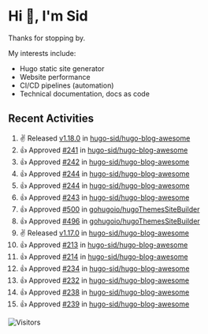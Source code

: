 # Hi 👋, I'm Sid

Thanks for stopping by. 

My interests include:
- Hugo static site generator
- Website performance
- CI/CD pipelines (automation)
- Technical documentation, docs as code


## Recent Activities

<!--RECENT_ACTIVITY:start-->
1. ✌️ Released [v1.18.0](https://github.com/hugo-sid/hugo-blog-awesome/releases/tag/v1.18.0) in [hugo-sid/hugo-blog-awesome](https://github.com/hugo-sid/hugo-blog-awesome)<br>
2. 👍 Approved [#241](https://github.com/hugo-sid/hugo-blog-awesome/pull/241#pullrequestreview-2398630201) in [hugo-sid/hugo-blog-awesome](https://github.com/hugo-sid/hugo-blog-awesome)<br>
3. 👍 Approved [#242](https://github.com/hugo-sid/hugo-blog-awesome/pull/242#pullrequestreview-2398622444) in [hugo-sid/hugo-blog-awesome](https://github.com/hugo-sid/hugo-blog-awesome)<br>
4. 👍 Approved [#244](https://github.com/hugo-sid/hugo-blog-awesome/pull/244#pullrequestreview-2398610676) in [hugo-sid/hugo-blog-awesome](https://github.com/hugo-sid/hugo-blog-awesome)<br>
5. 👍 Approved [#244](https://github.com/hugo-sid/hugo-blog-awesome/pull/244#pullrequestreview-2398610676) in [hugo-sid/hugo-blog-awesome](https://github.com/hugo-sid/hugo-blog-awesome)<br>
6. 👍 Approved [#243](https://github.com/hugo-sid/hugo-blog-awesome/pull/243#pullrequestreview-2398607805) in [hugo-sid/hugo-blog-awesome](https://github.com/hugo-sid/hugo-blog-awesome)<br>
7. 👍 Approved [#500](https://github.com/gohugoio/hugoThemesSiteBuilder/pull/500#pullrequestreview-2398465613) in [gohugoio/hugoThemesSiteBuilder](https://github.com/gohugoio/hugoThemesSiteBuilder)<br>
8. 👍 Approved [#496](https://github.com/gohugoio/hugoThemesSiteBuilder/pull/496#pullrequestreview-2356070434) in [gohugoio/hugoThemesSiteBuilder](https://github.com/gohugoio/hugoThemesSiteBuilder)<br>
9. ✌️ Released [v1.17.0](https://github.com/hugo-sid/hugo-blog-awesome/releases/tag/v1.17.0) in [hugo-sid/hugo-blog-awesome](https://github.com/hugo-sid/hugo-blog-awesome)<br>
10. 👍 Approved [#213](https://github.com/hugo-sid/hugo-blog-awesome/pull/213#pullrequestreview-2330013544) in [hugo-sid/hugo-blog-awesome](https://github.com/hugo-sid/hugo-blog-awesome)<br>
11. 👍 Approved [#214](https://github.com/hugo-sid/hugo-blog-awesome/pull/214#pullrequestreview-2330008518) in [hugo-sid/hugo-blog-awesome](https://github.com/hugo-sid/hugo-blog-awesome)<br>
12. 👍 Approved [#234](https://github.com/hugo-sid/hugo-blog-awesome/pull/234#pullrequestreview-2330006582) in [hugo-sid/hugo-blog-awesome](https://github.com/hugo-sid/hugo-blog-awesome)<br>
13. 👍 Approved [#232](https://github.com/hugo-sid/hugo-blog-awesome/pull/232#pullrequestreview-2330004688) in [hugo-sid/hugo-blog-awesome](https://github.com/hugo-sid/hugo-blog-awesome)<br>
14. 👍 Approved [#238](https://github.com/hugo-sid/hugo-blog-awesome/pull/238#pullrequestreview-2330003974) in [hugo-sid/hugo-blog-awesome](https://github.com/hugo-sid/hugo-blog-awesome)<br>
15. 👍 Approved [#239](https://github.com/hugo-sid/hugo-blog-awesome/pull/239#pullrequestreview-2330003565) in [hugo-sid/hugo-blog-awesome](https://github.com/hugo-sid/hugo-blog-awesome)<br>
<!--RECENT_ACTIVITY:end-->

![Visitors](https://api.visitorbadge.io/api/visitors?path=https%3A%2F%2Fgithub.com%2Fhugo-sid%2Fhugo-sid&countColor=%2337d67a&style=flat&labelStyle=upper)
